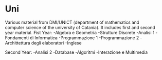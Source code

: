 # Uni
Various material from DMI/UNICT (department of mathematics and computer science of the university of Catania).
It includes first and second year material.
Fist Year:
  -Algebra e Geometria
  -Strutture Discrete
  -Analisi 1
  -Fondamenti di Informatica
  -Programmazione 1
  -Programmazione 2
  -Archittettura degli elaboratori
  -Inglese
  
Second Year:
  -Analisi 2
  -Database
  -Algoritmi
  -Interazione e Multimedia
  
